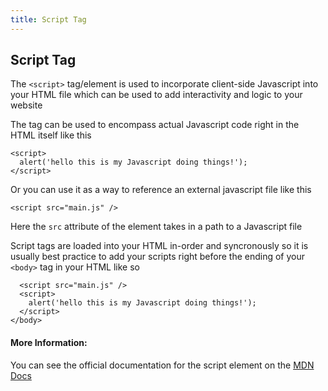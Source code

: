 ```yaml
---
title: Script Tag
---
```

## Script Tag

The `<script>` tag/element is used to incorporate client-side Javascript into your HTML file which can be used to add interactivity and logic to your website 

The tag can be used to encompass actual Javascript code right in the HTML itself like this
```
<script>
  alert('hello this is my Javascript doing things!');
</script>
```

Or you can use it as a way to reference an external javascript file like this
```
<script src="main.js" />
```
Here the `src` attribute of the element takes in a path to a Javascript file

Script tags are loaded into your HTML in-order and syncronously so it is usually best practice to add your scripts right before the ending of your `<body>` tag in your HTML like so
```
  <script src="main.js" />
  <script>
    alert('hello this is my Javascript doing things!');
  </script>
</body>
```

#### More Information:
You can see the official documentation for the script element on the [MDN Docs](https://developer.mozilla.org/en-US/docs/Web/HTML/Element/script)


